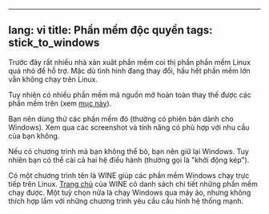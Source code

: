 

---
lang: vi
title: Phần mềm độc quyền
tags: stick_to_windows
---

Trước đây rất nhiều nhà xản xuât phần mềm coi thị phần phần mềm Linux quá nhỏ 
để hỗ trợ. Mặc dù tình hình đang thay đổi, hầu hết phần mềm lớn vẫn không chạy trên Linux.

Tuy nhiên có nhiều phần mềm mã nguồn mở hoàn toàn thay thế được các phần mềm trên (xem <a href="/items/warez">mục này</a>).

Bạn nên dùng thử các phần mềm đó (thường có phiên bản dành cho Windows). Xem qua 
các screenshot và tính năng có phù hợp với nhu cầu của bạn không.

Nếu có chương trình mà bạn không thể bỏ, bạn nên giữ lại Windows. Tuy nhiên bạn 
có thể cài cả hai hệ điều hành (thường gọi là "khởi động kép").

Có một chương trình tên là WINE giúp các phần mềm Windows chạy trực tiếp trên Linux. 
<a href="http://www.winehq.org">Trang chủ</a> của WINE có danh sách chi tiết những phần mềm chạy được. 
Một tuỳ chọn nữa là chạy Windows qua máy ảo, nhưng không thích hợp lắm với những chương 
trình yêu cầu cấu hình hệ thống mạnh.

